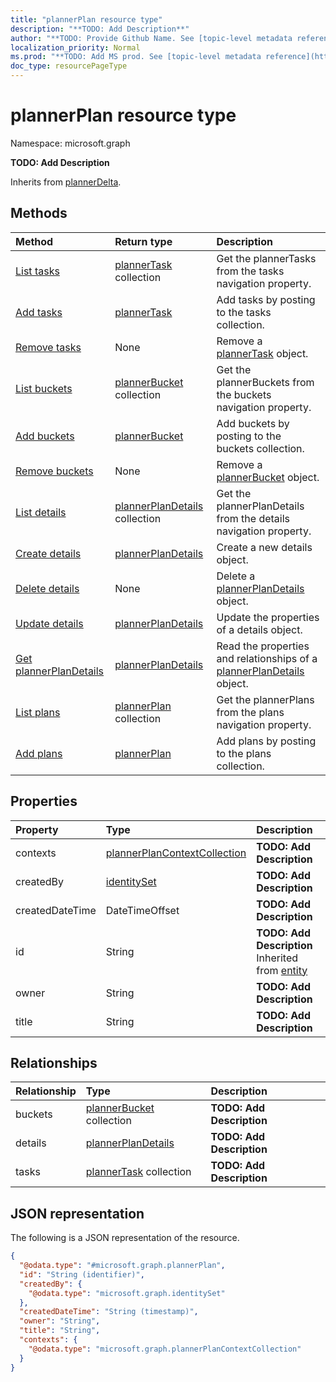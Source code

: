 ```yaml
---
title: "plannerPlan resource type"
description: "**TODO: Add Description**"
author: "**TODO: Provide Github Name. See [topic-level metadata reference](https://msgo.azurewebsites.net/add/document/guidelines/metadata.html#topic-level-metadata)**"
localization_priority: Normal
ms.prod: "**TODO: Add MS prod. See [topic-level metadata reference](https://msgo.azurewebsites.net/add/document/guidelines/metadata.html#topic-level-metadata)**"
doc_type: resourcePageType
---
```


# plannerPlan resource type


Namespace: microsoft.graph

**TODO: Add Description**


Inherits from [plannerDelta](../resources/plannerdelta.md).

## Methods
|Method|Return type|Description|
|:---|:---|:---|
|[List tasks](../api/plannerplan-list-tasks.md)|[plannerTask](../resources/plannertask.md) collection|Get the plannerTasks from the tasks navigation property.|
|[Add tasks](../api/plannerplan-post-tasks.md)|[plannerTask](../resources/plannertask.md)|Add tasks by posting to the tasks collection.|
|[Remove tasks](../api/plannerplan-delete-tasks.md)|None|Remove a [plannerTask](../resources/plannertask.md) object.|
|[List buckets](../api/plannerplan-list-buckets.md)|[plannerBucket](../resources/plannerbucket.md) collection|Get the plannerBuckets from the buckets navigation property.|
|[Add buckets](../api/plannerplan-post-buckets.md)|[plannerBucket](../resources/plannerbucket.md)|Add buckets by posting to the buckets collection.|
|[Remove buckets](../api/plannerplan-delete-buckets.md)|None|Remove a [plannerBucket](../resources/plannerbucket.md) object.|
|[List details](../api/plannerplan-list-details.md)|[plannerPlanDetails](../resources/plannerplandetails.md) collection|Get the plannerPlanDetails from the details navigation property.|
|[Create details](../api/plannerplan-post-details.md)|[plannerPlanDetails](../resources/plannerplandetails.md)|Create a new details object.|
|[Delete details](../api/plannerplan-delete-details.md)|None|Delete a [plannerPlanDetails](../resources/plannerplandetails.md) object.|
|[Update details](../api/plannerplan-update-details.md)|[plannerPlanDetails](../resources/plannerplandetails.md)|Update the properties of a details object.|
|[Get plannerPlanDetails](../api/plannerplandetails-get.md)|[plannerPlanDetails](../resources/plannerplandetails.md)|Read the properties and relationships of a [plannerPlanDetails](../resources/plannerplandetails.md) object.|
|[List plans](../api/plannergroup-list-plans.md)|[plannerPlan](../resources/plannerplan.md) collection|Get the plannerPlans from the plans navigation property.|
|[Add plans](../api/plannergroup-post-plans.md)|[plannerPlan](../resources/plannerplan.md)|Add plans by posting to the plans collection.|

## Properties
|Property|Type|Description|
|:---|:---|:---|
|contexts|[plannerPlanContextCollection](../resources/plannerplancontextcollection.md)|**TODO: Add Description**|
|createdBy|[identitySet](../resources/identityset.md)|**TODO: Add Description**|
|createdDateTime|DateTimeOffset|**TODO: Add Description**|
|id|String|**TODO: Add Description** Inherited from [entity](../resources/entity.md)|
|owner|String|**TODO: Add Description**|
|title|String|**TODO: Add Description**|

## Relationships
|Relationship|Type|Description|
|:---|:---|:---|
|buckets|[plannerBucket](../resources/plannerbucket.md) collection|**TODO: Add Description**|
|details|[plannerPlanDetails](../resources/plannerplandetails.md)|**TODO: Add Description**|
|tasks|[plannerTask](../resources/plannertask.md) collection|**TODO: Add Description**|

## JSON representation
The following is a JSON representation of the resource.
<!-- {
  "blockType": "resource",
  "keyProperty": "id",
  "@odata.type": "microsoft.graph.plannerPlan",
  "baseType": "microsoft.graph.plannerDelta",
  "openType": false
}
-->
``` json
{
  "@odata.type": "#microsoft.graph.plannerPlan",
  "id": "String (identifier)",
  "createdBy": {
    "@odata.type": "microsoft.graph.identitySet"
  },
  "createdDateTime": "String (timestamp)",
  "owner": "String",
  "title": "String",
  "contexts": {
    "@odata.type": "microsoft.graph.plannerPlanContextCollection"
  }
}
```

